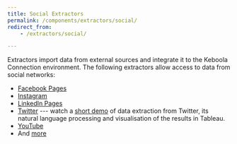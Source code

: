 ```yaml
---
title: Social Extractors
permalink: /components/extractors/social/
redirect_from:
    - /extractors/social/

---
```


Extractors import data from external sources and integrate it to the Keboola Connection environment.
The following extractors allow access to data from social networks:

- [Facebook Pages](/components/extractors/social/facebook/)
- [Instagram](/components/extractors/social/instagram/)
- [LinkedIn Pages](/components/extractors/social/linkedin-pages/)
- [Twitter](/components/extractors/social/twitter/) --- watch a [short demo](https://www.youtube.com/watch?v=dx03hlA7dTo)
of data extraction from Twitter, its natural language processing and visualisation of the results in Tableau.
- [YouTube](/components/extractors/social/youtube/)
- And [more](https://components.keboola.com/components)
